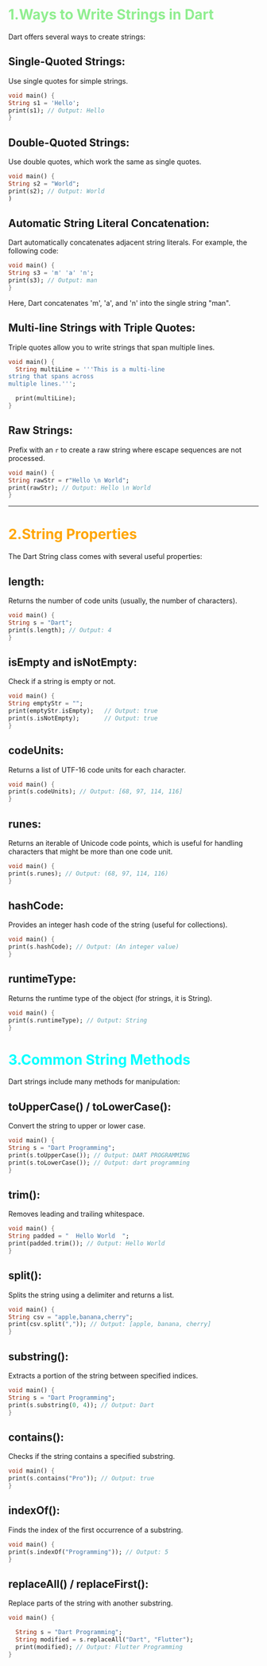 <h1 style="color:lightgreen;">1.Ways to Write Strings in Dart</h1>

Dart offers several ways to create strings:

## Single-Quoted Strings:
Use single quotes for simple strings.

```dart
void main() {
String s1 = 'Hello';
print(s1); // Output: Hello
}
```

## Double-Quoted Strings:
Use double quotes, which work the same as single quotes.

```dart
void main() {
String s2 = "World";
print(s2); // Output: World
)
```

## Automatic String Literal Concatenation:
Dart automatically concatenates adjacent string literals. For example, the following code:

```dart
void main() {
String s3 = 'm' 'a' 'n';
print(s3); // Output: man
}
```
Here, Dart concatenates 'm', 'a', and 'n' into the single string "man".

## Multi-line Strings with Triple Quotes:
Triple quotes allow you to write strings that span multiple lines.

```dart
void main() {
  String multiLine = '''This is a multi-line
string that spans across
multiple lines.''';

  print(multiLine);
}
```

## Raw Strings:
Prefix with an `r` to create a raw string where escape sequences are not processed.

```dart
void main() {
String rawStr = r"Hello \n World";
print(rawStr); // Output: Hello \n World
}
```
---

<h1 style="color:orange;">2.String Properties</h1>

The Dart String class comes with several useful properties:

## length:
Returns the number of code units (usually, the number of characters).

```dart
void main() {
String s = "Dart";
print(s.length); // Output: 4
}
```

## isEmpty and isNotEmpty:
Check if a string is empty or not.

```dart
void main() {
String emptyStr = "";
print(emptyStr.isEmpty);   // Output: true
print(s.isNotEmpty);       // Output: true
}
```

## codeUnits:
Returns a list of UTF-16 code units for each character.

```dart
void main() {
print(s.codeUnits); // Output: [68, 97, 114, 116]
}
```

## runes:
Returns an iterable of Unicode code points, which is useful for handling characters that might be more than one code unit.

```dart
void main() {
print(s.runes); // Output: (68, 97, 114, 116)
}
```

## hashCode:
Provides an integer hash code of the string (useful for collections).

```dart
void main() {
print(s.hashCode); // Output: (An integer value)
}
```

## runtimeType:
Returns the runtime type of the object (for strings, it is String).

```dart
void main() {
print(s.runtimeType); // Output: String
}
```

<h1 style="color:cyan;">3.Common String Methods</h1>

Dart strings include many methods for manipulation:

## toUpperCase() / toLowerCase():
Convert the string to upper or lower case.

```dart
void main() {
String s = "Dart Programming";
print(s.toUpperCase()); // Output: DART PROGRAMMING
print(s.toLowerCase()); // Output: dart programming
}
```

## trim():
Removes leading and trailing whitespace.

```dart
void main() {
String padded = "  Hello World  ";
print(padded.trim()); // Output: Hello World
}
```

## split():
Splits the string using a delimiter and returns a list.

```dart
void main() {
String csv = "apple,banana,cherry";
print(csv.split(",")); // Output: [apple, banana, cherry]
}
```

## substring():
Extracts a portion of the string between specified indices.

```dart
void main() {
String s = "Dart Programming";
print(s.substring(0, 4)); // Output: Dart
}
```

## contains():
Checks if the string contains a specified substring.

```dart
void main() {
print(s.contains("Pro")); // Output: true
}
```

## indexOf():
Finds the index of the first occurrence of a substring.

```dart
void main() {
print(s.indexOf("Programming")); // Output: 5
}
```

## replaceAll() / replaceFirst():
Replace parts of the string with another substring.

```dart
void main() {

  String s = "Dart Programming";
  String modified = s.replaceAll("Dart", "Flutter");
  print(modified); // Output: Flutter Programming
}

```
